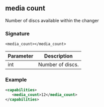 ## media count

Number of discs available within the changer


### Signature

`<media_count></media_count>`


| Parameter | Description |
| --- | --- |
| int | Number of discs. |

### Example

```xml
<capabilities>
   <media_count>12</media_count>
</capabilities>
```
